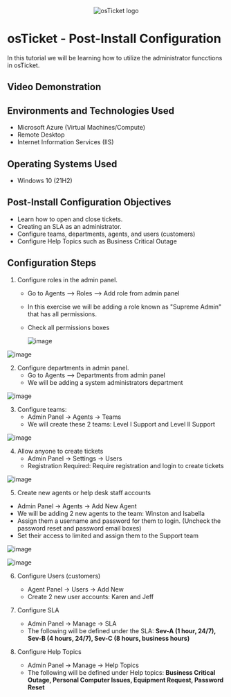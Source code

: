 <p align="center">
<img src="https://i.imgur.com/Clzj7Xs.png" alt="osTicket logo"/>
</p>

<h1>osTicket - Post-Install Configuration</h1>
In this tutorial we will be learning how to utilize the administrator funcctions in osTicket.<br />


<h2>Video Demonstration</h2>


<h2>Environments and Technologies Used</h2>

- Microsoft Azure (Virtual Machines/Compute)
- Remote Desktop
- Internet Information Services (IIS)

<h2>Operating Systems Used </h2>

- Windows 10</b> (21H2)

<h2>Post-Install Configuration Objectives</h2>

- Learn how to open and close tickets.
- Creating an SLA as an administrator.
- Configure teams, departments, agents, and users (customers)
- Configure Help Topics such as Business Critical Outage
  

<h2>Configuration Steps</h2>

1) Configure roles in the admin panel.
   - Go to Agents --> Roles --> Add role from admin panel
   - In this exercise we will be adding a role known as "Supreme Admin" that has all permissions.
   - Check all permissions boxes
     
     ![image](https://github.com/user-attachments/assets/65b1c022-bae7-4f1c-a8b3-f81ccbea5bb4)

  ![image](https://github.com/user-attachments/assets/2166f89c-1333-497a-9bd7-48980af9266f)

2) Configure departments in admin panel.
   - Go to Agents --> Departments from admin panel
   - We will be adding a system administrators department
     
  ![image](https://github.com/user-attachments/assets/a5eb3aed-c2f6-42c5-b2f6-2bebce81f562)

3) Configure teams:
   - Admin Panel -> Agents -> Teams
   - We will create these 2 teams: Level I Support and Level II Support
     
![image](https://github.com/user-attachments/assets/bccb3fbe-badb-411e-b471-4ba5cb30893b)

4) Allow anyone to create tickets
   - Admin Panel -> Settings -> Users
   - Registration Required: Require registration and login to create tickets 
     
![image](https://github.com/user-attachments/assets/600efc24-71ef-488c-91d0-978232822801)


5) Create new agents or help desk staff accounts
  - Admin Panel -> Agents -> Add New Agent
  - We will be adding 2 new agents to the team: Winston and Isabella
  - Assign them  a username and password for them to login. (Uncheck the password reset and password email boxes)
  - Set their access to limited and assign them to the Support team

![image](https://github.com/user-attachments/assets/ff43e665-9b01-4662-84c8-2de415a248ce)

![image](https://github.com/user-attachments/assets/8164c793-d614-49b6-83cb-32270c39b0e9)


6) Configure Users (customers)
   - Agent Panel -> Users -> Add New
   - Create 2 new user accounts:  Karen and Jeff


7) Configure SLA
   - Admin Panel -> Manage -> SLA
   - The following will be defined under the SLA: **Sev-A (1 hour, 24/7), Sev-B (4 hours, 24/7), Sev-C (8 hours, business hours)**

8) Configure Help Topics
   - Admin Panel -> Manage -> Help Topics
   - The following will be defined under Help topics: **Business Critical Outage, Personal Computer Issues, Equipment Request, Password Reset**



